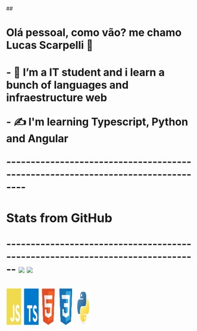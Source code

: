 ##<h1>Olá pessoal, como vão? me chamo Lucas Scarpelli 👋<h1>


<p>- 🌱 I’m a IT student and i learn a bunch of languages and infraestructure web</p>
<p>- ✍ I'm learning Typescript, Python and Angular</p>
--------------------------------------------------------------------------------
<div>
  <h3>Stats from GitHub</h3>
  ------------------------------------------------------------------------------
  <a>
    <img height="180cm" src="https://github-readme-stats.vercel.app/api?username=malaco776&show_icons=true&theme=radical"/>
    <img height="200cm" src="https://github-readme-stats.vercel.app/api/top-langs/?username=malaco776&layout=donut-vertical"/>
 </a>
</div>

<div style="display: inline_block"><br>
  <img align="center" alt="-Js" height="100" width="40" src="https://raw.githubusercontent.com/devicons/devicon/master/icons/javascript/javascript-plain.svg">
  <img align="center" alt="-Ts" height="100" width="40" src="https://raw.githubusercontent.com/devicons/devicon/master/icons/typescript/typescript-plain.svg">
  <img align="center" alt="-HTML" height="100" width="40" src="https://raw.githubusercontent.com/devicons/devicon/master/icons/html5/html5-original.svg">
  <img align="center" alt="CSS" height="100" width="40" src="https://raw.githubusercontent.com/devicons/devicon/master/icons/css3/css3-original.svg">
  <img align="center" alt="Python" height="100" width="40" src="https://raw.githubusercontent.com/devicons/devicon/master/icons/python/python-original.svg">
</div>
